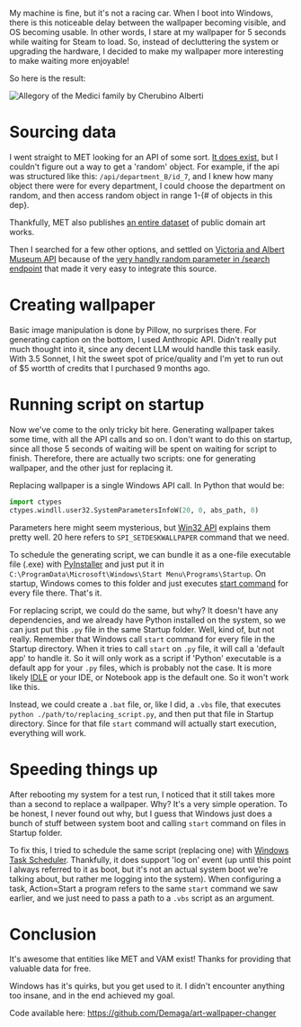 My machine is fine, but it's not a racing car. When I boot into Windows, there is this noticeable delay between the wallpaper becoming visible, and OS becoming usable. In other words, I stare at my wallpaper for 5 seconds while waiting for Steam to load. So, instead of decluttering the system or upgrading the hardware, I decided to make my wallpaper more interesting to make waiting more enjoyable!

So here is the result:

![Allegory of the Medici family by Cherubino Alberti](/assets/art-wallpaper-medici.png)

# Sourcing data

I went straight to MET looking for an API of some sort. [It does exist](https://metmuseum.github.io/), but I couldn't figure out a way to get a 'random' object. For example, if the api was structured like this: `/api/department_B/id_7`, and I knew how many object there were for every department, I could choose the department on random, and then access random object in range 1-{# of objects in this dep}. 

Thankfully, MET also publishes [an entire dataset](https://www.kaggle.com/datasets/metmuseum/the-met) of public domain art works.

Then I searched for a few other options, and settled on [Victoria and Albert Museum API](https://developers.vam.ac.uk/guide/v2/quick-start.html) because of the [very handly random parameter in /search endpoint](https://developers.vam.ac.uk/guide/v2/restriction/miscellaneous.html?highlight=random#random-random) that made it very easy to integrate this source.

# Creating wallpaper

Basic image manipulation is done by Pillow, no surprises there. For generating caption on the bottom, I used Anthropic API. Didn't really put much thought into it, since any decent LLM would handle this task easily. With 3.5 Sonnet, I hit the sweet spot of price/quality and I'm yet to run out of $5 wortth of credits that I purchased 9 months ago.

# Running script on startup

Now we've come to the only tricky bit here. Generating wallpaper takes some time, with all the API calls and so on. I don't want to do this on startup, since all those 5 seconds of waiting will be spent on waiting for script to finish. Therefore, there are actually two scripts: one for generating wallpaper, and the other just for replacing it.

Replacing wallpaper is a single Windows API call. In Python that would be:
``` python
import ctypes
ctypes.windll.user32.SystemParametersInfoW(20, 0, abs_path, 0)
```

Parameters here might seem mysterious, but [Win32 API](https://learn.microsoft.com/en-us/windows/win32/api/winuser/nf-winuser-systemparametersinfow) explains them pretty well. 20 here refers to `SPI_SETDESKWALLPAPER` command that we need.

To schedule the generating script, we can bundle it as a one-file executable file (.exe) with [PyInstaller](https://pyinstaller.org/en/stable/) and just put it in `C:\ProgramData\Microsoft\Windows\Start Menu\Programs\Startup`. On startup, Windows comes to this folder and just executes [start command](https://learn.microsoft.com/en-us/windows-server/administration/windows-commands/start) for every file there. That's it.

For replacing script, we could do the same, but why? It doesn't have any dependencies, and we already have Python installed on the system, so we can just put this `.py` file in the same Startup folder. Well, kind of, but not really. Remember that Windows call `start` command for every file in the Startup directory. When it tries to call `start` on `.py` file, it will call a 'default app' to handle it. So it will only work as a script if 'Python' executable is a default app for your `.py` files, which is probably not the case. It is more likely [IDLE](https://docs.python.org/3/library/idle.html) or your IDE, or Notebook app is the default one. So it won't work like this.

Instead, we could create a `.bat` file, or, like I did, a `.vbs` file, that executes `python ./path/to/replacing_script.py`, and then put that file in Startup directory. Since for that file `start` command will actually start execution, everything will work.

# Speeding things up

After rebooting my system for a test run, I noticed that it still takes more than a second to replace a wallpaper. Why? It's a very simple operation. To be honest, I never found out why, but I guess that Windows just does a bunch of stuff between system boot and calling `start` command on files in Startup folder. 

To fix this, I tried to schedule the same script (replacing one) with [Windows Task Scheduler](https://learn.microsoft.com/en-us/windows/win32/taskschd/task-scheduler-start-page). Thankfully, it does support 'log on' event (up until this point I always referred to it as boot, but it's not an actual system boot we're talking about, but rather me logging into the system). When configuring a task, Action=Start a program refers to the same `start` command we saw earlier, and we just need to pass a path to a `.vbs` script as an argument.

# Conclusion

It's awesome that entities like MET and VAM exist! Thanks for providing that valuable data for free.

Windows has it's quirks, but you get used to it. I didn't encounter anything too insane, and in the end achieved my goal.

Code available here: https://github.com/Demaga/art-wallpaper-changer